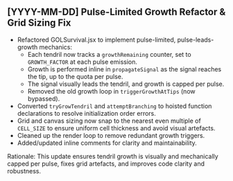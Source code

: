 ## [YYYY-MM-DD] Pulse-Limited Growth Refactor & Grid Sizing Fix

- Refactored GOLSurvival.jsx to implement pulse-limited, pulse-leads-growth mechanics:
  - Each tendril now tracks a `growthRemaining` counter, set to `GROWTH_FACTOR` at each pulse emission.
  - Growth is performed inline in `propagateSignal` as the signal reaches the tip, up to the quota per pulse.
  - The signal visually leads the tendril, and growth is capped per pulse.
  - Removed the old growth loop in `triggerGrowthAtTips` (now bypassed).
- Converted `tryGrowTendril` and `attemptBranching` to hoisted function declarations to resolve initialization order errors.
- Grid and canvas sizing now snap to the nearest even multiple of `CELL_SIZE` to ensure uniform cell thickness and avoid visual artefacts.
- Cleaned up the render loop to remove redundant growth triggers.
- Added/updated inline comments for clarity and maintainability.

Rationale: This update ensures tendril growth is visually and mechanically capped per pulse, fixes grid artefacts, and improves code clarity and robustness.

